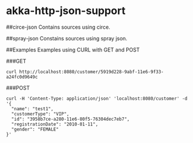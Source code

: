 # akka-http-json-support

##circe-json
Contains sources using circe.

##spray-json
Constains sources using spray json.

##Examples
Examples using CURL with GET and POST

###GET

```
curl http://localhost:8080/customer/5919d228-9abf-11e6-9f33-a24fc0d9649c
```

###POST
```
curl -H 'Content-Type: application/json' 'localhost:8080/customer' -d '{
  "name": "test1",
  "customerType": "VIP",
  "id": "3958b7ce-a280-11e6-80f5-76304dec7eb7",
  "registrationDate": "2010-01-11",
  "gender": "FEMALE"
}'
```
